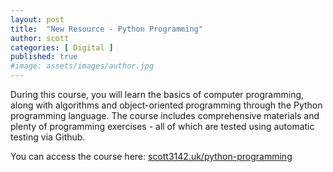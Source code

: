 ```yaml
---
layout: post
title:  "New Resource - Python Programming"
author: scott
categories: [ Digital ]
published: true
#image: assets/images/author.jpg
---
```


During this course, you will learn the basics of computer programming, along with algorithms and object-oriented programming through the Python programming language. The course includes comprehensive materials and plenty of programming exercises - all of which are tested using automatic testing via Github.

You can access the course here: [scott3142.uk/python-programming](https://scott3142.uk/python-programming)
